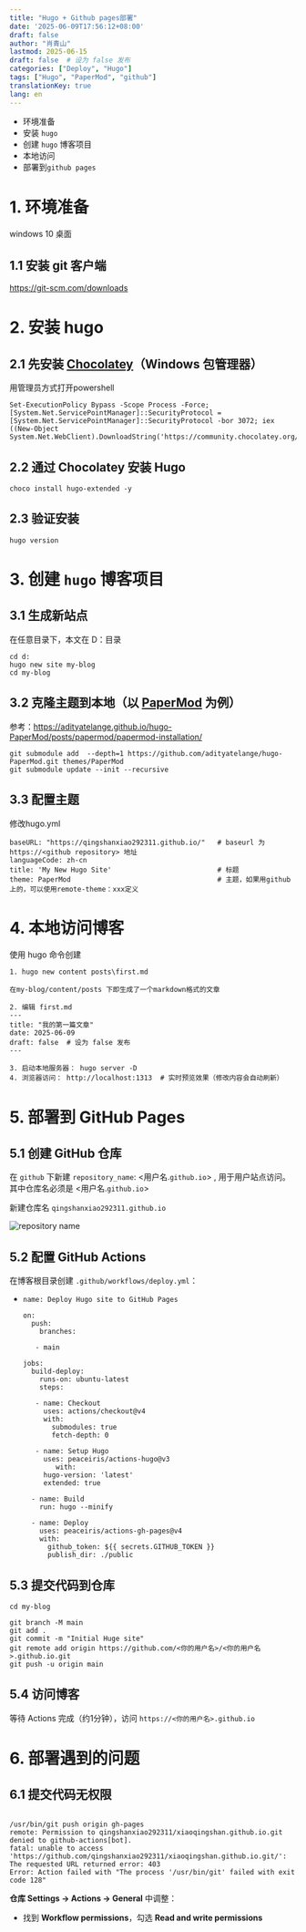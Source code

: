 ```yaml
---
title: "Hugo + Github pages部署"
date: '2025-06-09T17:56:12+08:00'
draft: false
author: "肖青山"
lastmod: 2025-06-15
draft: false  # 设为 false 发布
categories: ["Deploy", "Hugo"]
tags: ["Hugo", "PaperMod", "github"]
translationKey: true
lang: en
---
```




- 环境准备
- 安装 `hugo`
- 创建 `hugo` 博客项目
- 本地访问
- 部署到`github pages` 



# 1. 环境准备

windows 10 桌面

## 1.1 安装 git 客户端

https://git-scm.com/downloads



# 2. 安装 hugo

## 2.1 先安装 [Chocolatey](https://chocolatey.org/install)（Windows 包管理器）

用管理员方式打开powershell

```
Set-ExecutionPolicy Bypass -Scope Process -Force; [System.Net.ServicePointManager]::SecurityProtocol = [System.Net.ServicePointManager]::SecurityProtocol -bor 3072; iex ((New-Object System.Net.WebClient).DownloadString('https://community.chocolatey.org/install.ps1'))
```

## 2.2 通过 Chocolatey 安装 Hugo

```
choco install hugo-extended -y
```

## 2.3 验证安装

```
hugo version
```



# 3. 创建 `hugo` 博客项目

## 3.1 生成新站点

在任意目录下，本文在 D：目录

```
cd d:
hugo new site my-blog
cd my-blog
```

## 3.2 克隆主题到本地（以 [PaperMod](https://github.com/adityatelange/hugo-PaperMod) 为例）

参考：https://adityatelange.github.io/hugo-PaperMod/posts/papermod/papermod-installation/

```
git submodule add  --depth=1 https://github.com/adityatelange/hugo-PaperMod.git themes/PaperMod
git submodule update --init --recursive
```

## 3.3 配置主题

修改hugo.yml

```
baseURL: "https://qingshanxiao292311.github.io/"   # baseurl 为 https://<github repository> 地址
languageCode: zh-cn
title: 'My New Hugo Site'                          # 标题
theme: PaperMod                                    # 主题，如果用github上的，可以使用remote-theme：xxx定义
```



# 4. 本地访问博客

使用 hugo 命令创建

```
1. hugo new content posts\first.md

在my-blog/content/posts 下即生成了一个markdown格式的文章

2. 编辑 first.md
---
title: "我的第一篇文章"
date: 2025-06-09
draft: false  # 设为 false 发布
---

3. 启动本地服务器： hugo server -D 
4. 浏览器访问： http://localhost:1313  # 实时预览效果（修改内容会自动刷新）
```

 

# 5. 部署到 GitHub Pages

## 5.1 创建 GitHub 仓库

在 `github` 下新建 `repository_name`:  <用户名.`github.io`> , 用于用户站点访问。其中仓库名必须是 <用户名.`github.io`>

新建仓库名 `qingshanxiao292311.github.io`

![repository name](repo.jpg)

## 5.2 配置 GitHub Actions

在博客根目录创建 `.github/workflows/deploy.yml`：

  - ```
    name: Deploy Hugo site to GitHub Pages
    
    on:
      push:
        branches:
    
       - main
    
    jobs:
      build-deploy:
        runs-on: ubuntu-latest
        steps:
    
       - name: Checkout
         uses: actions/checkout@v4
         with:
           submodules: true
           fetch-depth: 0
    
       - name: Setup Hugo
         uses: peaceiris/actions-hugo@v3
            with:
         hugo-version: 'latest'
         extended: true
    
      - name: Build
        run: hugo --minify
    
      - name: Deploy
        uses: peaceiris/actions-gh-pages@v4
        with:
          github_token: ${{ secrets.GITHUB_TOKEN }}
          publish_dir: ./public
    ```
    
    

## 5.3 提交代码到仓库

```
cd my-blog

git branch -M main
git add .
git commit -m "Initial Huge site"
git remote add origin https://github.com/<你的用户名>/<你的用户名>.github.io.git
git push -u origin main
```

##  5.4 访问博客

等待 Actions 完成（约1分钟），访问 `https://<你的用户名>.github.io`



# 6. 部署遇到的问题

## 6.1 提交代码无权限

```

/usr/bin/git push origin gh-pages 
remote: Permission to qingshanxiao292311/xiaoqingshan.github.io.git denied to github-actions[bot].  
fatal: unable to access 
'https://github.com/qingshanxiao292311/xiaoqingshan.github.io.git/': The requested URL returned error: 403 
Error: Action failed with "The process '/usr/bin/git' failed with exit code 128"
```

**仓库 Settings → Actions → General** 中调整：

- 找到 **Workflow permissions**，勾选 **Read and write permissions**

